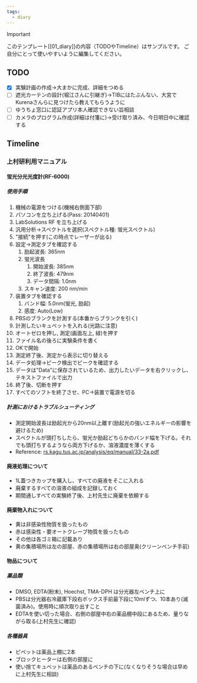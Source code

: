 ```yaml
---
tags:
  - diary
---
```

> [!IMPORTANT]
> このテンプレート[[01_diary]]の内容（TODOやTimeline）はサンプルです。
> ご自分にとって使いやすいように編集してください。

## TODO

- [x] 実験計画の作成→大まかに完成、詳細をつめる
- [ ] 遮光カーテンの設計(堀江さんに引継ぎ)→TIBにはたぶんない、大宮でKurenaさんらに見つけたら教えてもらうように
- [ ] ゆうちょ窓口に認証アプリ本人確認できない旨相談
- [ ] カメラのプログラム作成(詳細は付箋に)→受け取り済み、今日明日中に確認する

## Timeline
### 上村研利用マニュアル
#### 蛍光分光光度計(RF-6000)
##### 使用手順
1. 機械の電源をつける(機械右側面下部)
2. パソコンを立ち上げる(Pass: 20140401)
3. LabSolutions RF を立ち上げる
4. 汎用分析→スペクトルを選択(スペクトル種: 蛍光スペクトル)
5. "接続"を押す(この時点でレーザーが出る)
6. 設定→測定タブを確認する
	1. 励起波長: 365nm
	2. 蛍光波長
		1. 開始波長: 385nm
		2. 終了波長: 479nm
		3. データ間隔: 1.0nm
	3. スキャン速度: 200 nm/min
7. 装置タブを確認する
	1. バンド幅: 5.0nm(蛍光, 励起)
	2. 感度: Auto(Low)
8. PBSのブランクを計測する(本番からブランクを引く)
9. 計測したいキュベットを入れる(光路に注意)
10. オートゼロを押し, 測定(画面左上, 緑)を押す
11. ファイル名の後ろに実験条件を書く
12. OKで開始
13. 測定終了後、測定から表示に切り替える
14. データ処理→ピーク検出でピークを確認する
15. データは"Data"に保存されているため、出力したいデータを右クリックし、テキストファイルで出力
16. 終了後、切断を押す
17. すべてのソフトを終了させ、PC→装置で電源を切る
##### 計測におけるトラブルシューティング
- 測定開始波長は励起光から20nm以上離す(励起光の強いエネルギーの影響を避けるため)
- スペクトルが頭打ちしたら、蛍光か励起どちらかのバンド幅を下げる。それでも頭打ちするようなら両方下げるか、溶液濃度を薄くする
- Reference: [rs.kagu.tus.ac.jp/analysis/eq/manual/33-2a.pdf](https://www.rs.kagu.tus.ac.jp/analysis/eq/manual/33-2a.pdf)

#### 廃液処理について
- 1L蓋つきカップを購入し、すべての廃液をそこに入れる
- 廃棄するすべての溶液の組成を記録しておく
- 期間通しすべての実験終了後、上村先生に廃棄を依頼する

#### 廃棄物入れについて
- 黄は非感染性物質を扱ったもの
- 赤は感染性・要オートクレーブ物質を扱ったもの
- その他は各ゴミ箱に記載あり
- 黄の集積場所は左の部屋、赤の集積場所は右の部屋奥(クリーンベンチ手前)

#### 物品について
##### 薬品類
- DMSO, EDTA(粉末), Hoechst, TMA-DPH は分光器左ベンチ上に
- PBSは分光器右冷蔵庫下段右ボックス手前最下段に10mlずつ、10本あり(滅菌済み)。使用時に順次取り出すこと
- EDTAを使い切った場合、右側の部屋中右の薬品棚中段にあるため、量りながら取る(上村先生に確認)
##### 各種器具
- ピペットは薬品上棚に2本
- ブロックヒーターは右側の部屋に
- 使い捨てキュベットは薬品のあるベンチの下に(なくなりそうな場合は早めに上村先生に相談)